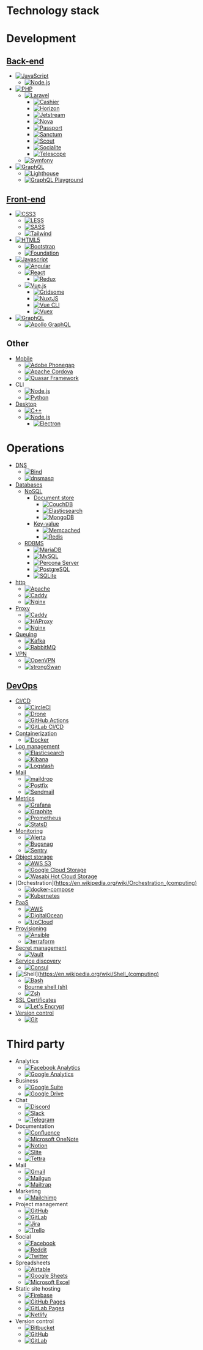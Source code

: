 Technology stack
========================

# Development

## [Back-end](https://en.wikipedia.org/wiki/Data_access_layer)
-  [![JavaScript](https://img.shields.io/endpoint?url=https://raw.githubusercontent.com/d3riva/d3riva/master/badges/json/javascript.json)](https://www.javascript.com/)
    -  [![Node.js](https://img.shields.io/endpoint?url=https://raw.githubusercontent.com/d3riva/d3riva/master/badges/json/node.js.json)](https://nodejs.org/es/)
-  [![PHP](https://img.shields.io/endpoint?url=https://raw.githubusercontent.com/d3riva/d3riva/master/badges/json/php.json)](https://www.php.net/)
    -  [![Laravel](https://img.shields.io/endpoint?url=https://raw.githubusercontent.com/d3riva/d3riva/master/badges/json/laravel.json)](https://laravel.com/)
        -  [![Cashier](https://img.shields.io/endpoint?url=https://raw.githubusercontent.com/d3riva/d3riva/master/badges/json/cashier.json)](https://laravel.com/docs/8.x/billing)
        -  [![Horizon](https://img.shields.io/endpoint?url=https://raw.githubusercontent.com/d3riva/d3riva/master/badges/json/horizon.json)](https://laravel.com/docs/8.x/horizon)
        -  [![Jetstream](https://img.shields.io/endpoint?url=https://raw.githubusercontent.com/d3riva/d3riva/master/badges/json/jetstream.json)](https://github.com/laravel/jetstream)
        -  [![Nova](https://img.shields.io/endpoint?url=https://raw.githubusercontent.com/d3riva/d3riva/master/badges/json/laravel-nova.json)](https://nova.laravel.com/)
        -  [![Passport](https://img.shields.io/endpoint?url=https://raw.githubusercontent.com/d3riva/d3riva/master/badges/json/passport.json)](https://laravel.com/docs/8.x/passport)
        -  [![Sanctum](https://img.shields.io/endpoint?url=https://raw.githubusercontent.com/d3riva/d3riva/master/badges/json/sanctum.json)](https://laravel.com/docs/8.x/sanctum)
        -  [![Scout](https://img.shields.io/endpoint?url=https://raw.githubusercontent.com/d3riva/d3riva/master/badges/json/scout.json)](https://laravel.com/docs/8.x/scout)
        -  [![Socialite](https://img.shields.io/endpoint?url=https://raw.githubusercontent.com/d3riva/d3riva/master/badges/json/socialite.json)](https://laravel.com/docs/8.x/socialite)
        -  [![Telescope](https://img.shields.io/endpoint?url=https://raw.githubusercontent.com/d3riva/d3riva/master/badges/json/telescope.json)](https://laravel.com/docs/8.x/telescope)
    -  [![Symfony](https://img.shields.io/endpoint?url=https://raw.githubusercontent.com/d3riva/d3riva/master/badges/json/symphony.json)](https://symfony.com/)
-  [![GraphQL](https://img.shields.io/endpoint?url=https://raw.githubusercontent.com/d3riva/d3riva/master/badges/json/graphql.json)](https://graphql.org/)
    -  [![Lighthouse](https://img.shields.io/endpoint?url=https://raw.githubusercontent.com/d3riva/d3riva/master/badges/json/lighthouse.json)](https://lighthouse-php.com/)
    -  [![GraphQL Playground](https://img.shields.io/endpoint?url=https://raw.githubusercontent.com/d3riva/d3riva/master/badges/json/graphql-playground.json)](https://github.com/graphql/graphql-playground)

## [Front-end](https://en.wikipedia.org/wiki/Presentation_layer)
-  [![CSS3](https://img.shields.io/endpoint?url=https://raw.githubusercontent.com/d3riva/d3riva/master/badges/json/css3.json)](https://en.wikipedia.org/wiki/CSS)
    -  [![LESS](https://img.shields.io/endpoint?url=https://raw.githubusercontent.com/d3riva/d3riva/master/badges/json/less.json)](http://lesscss.org/)
    -  [![SASS](https://img.shields.io/endpoint?url=https://raw.githubusercontent.com/d3riva/d3riva/master/badges/json/sass.json)](https://sass-lang.com/)
    -  [![Tailwind](https://img.shields.io/endpoint?url=https://raw.githubusercontent.com/d3riva/d3riva/master/badges/json/tailwind-css.json)](https://tailwindcss.com/)
-  [![HTML5](https://img.shields.io/endpoint?url=https://raw.githubusercontent.com/d3riva/d3riva/master/badges/json/html5.json)](https://developer.mozilla.org/en-US/docs/Web/Guide/HTML/HTML5)
    -  [![Bootstrap](https://img.shields.io/endpoint?url=https://raw.githubusercontent.com/d3riva/d3riva/master/badges/json/bootstrap.json)](https://getbootstrap.com/)
    -  [![Foundation](https://img.shields.io/endpoint?url=https://raw.githubusercontent.com/d3riva/d3riva/master/badges/json/foundation.json)](https://get.foundation/)
-  [![Javascript](https://img.shields.io/endpoint?url=https://raw.githubusercontent.com/d3riva/d3riva/master/badges/json/javascript.json)](https://www.javascript.com/)
    -  [![Angular](https://img.shields.io/endpoint?url=https://raw.githubusercontent.com/d3riva/d3riva/master/badges/json/angular.json)](https://angular.io/)
    -  [![React](https://img.shields.io/endpoint?url=https://raw.githubusercontent.com/d3riva/d3riva/master/badges/json/react.json)](https://reactjs.org/)
        -  [![Redux](https://img.shields.io/endpoint?url=https://raw.githubusercontent.com/d3riva/d3riva/master/badges/json/redux.json)](https://redux.js.org/)
    -  [![Vue.js](https://img.shields.io/endpoint?url=https://raw.githubusercontent.com/d3riva/d3riva/master/badges/json/vue.js.json)](https://vuejs.org/)
        -  [![Gridsome](https://img.shields.io/endpoint?url=https://raw.githubusercontent.com/d3riva/d3riva/master/badges/json/gridsome.json)](https://gridsome.org/)
        -  [![NuxtJS](https://img.shields.io/endpoint?url=https://raw.githubusercontent.com/d3riva/d3riva/master/badges/json/nuxt.js.json)](https://nuxtjs.org/)
        -  [![Vue CLI](https://img.shields.io/endpoint?url=https://raw.githubusercontent.com/d3riva/d3riva/master/badges/json/vue-cli.json)](https://cli.vuejs.org/)
        -  [![Vuex](https://img.shields.io/endpoint?url=https://raw.githubusercontent.com/d3riva/d3riva/master/badges/json/vuex.json)](https://vuex.vuejs.org/)
  -  [![GraphQL](https://img.shields.io/endpoint?url=https://raw.githubusercontent.com/d3riva/d3riva/master/badges/json/graphql.json)](https://graphql.org/)
      -  [![Apollo GraphQL](https://img.shields.io/endpoint?url=https://raw.githubusercontent.com/d3riva/d3riva/master/badges/json/apollo-graphql.json)](https://www.apollographql.com/)

## Other
-  [Mobile](https://en.wikipedia.org/wiki/Mobile_app_development)
    -  [![Adobe Phonegap](https://img.shields.io/endpoint?url=https://raw.githubusercontent.com/d3riva/d3riva/master/badges/json/adobe-phonegap.json)](https://phonegap.com/)
    -  [![Apache Cordova](https://img.shields.io/endpoint?url=https://raw.githubusercontent.com/d3riva/d3riva/master/badges/json/apache-cordova.json)](https://cordova.apache.org/)
    -  [![Quasar Framework](https://img.shields.io/endpoint?url=https://raw.githubusercontent.com/d3riva/d3riva/master/badges/json/quasar.json)](https://quasar.dev/)
-  CLI
    -  [![Node.js](https://img.shields.io/endpoint?url=https://raw.githubusercontent.com/d3riva/d3riva/master/badges/json/node.js.json)](https://nodejs.org/es/)
    -  [![Python](https://img.shields.io/endpoint?url=https://raw.githubusercontent.com/d3riva/d3riva/master/badges/json/python.json)](https://www.python.org/)
-  [Desktop](https://www.pcmag.com/encyclopedia/term/desktop-application)
    -  [![C++](https://img.shields.io/endpoint?url=https://raw.githubusercontent.com/d3riva/d3riva/master/badges/json/c%2B%2B.json)](https://isocpp.org/)
    -  [![Node.js](https://img.shields.io/endpoint?url=https://raw.githubusercontent.com/d3riva/d3riva/master/badges/json/node.js.json)](https://nodejs.org/es/)
        -  [![Electron](https://img.shields.io/endpoint?url=https://raw.githubusercontent.com/d3riva/d3riva/master/badges/json/electron.json)](https://www.electronjs.org/)

# Operations
-  [DNS](https://en.wikipedia.org/wiki/Domain_Name_System)
    -  [![Bind](https://img.shields.io/endpoint?url=https://raw.githubusercontent.com/d3riva/d3riva/master/badges/json/bind.json)](https://www.isc.org/bind/)
    -  [![dnsmasq](https://img.shields.io/endpoint?url=https://raw.githubusercontent.com/d3riva/d3riva/master/badges/json/dnsmasq.json)](http://www.thekelleys.org.uk/dnsmasq/doc.html)
-  [Databases](https://en.wikipedia.org/wiki/Database)
    -  [NoSQL](https://www.mongodb.com/nosql-explained)
        -  [Document store](https://en.wikipedia.org/wiki/Document-oriented_database)
            -  [![CouchDB](https://img.shields.io/endpoint?url=https://raw.githubusercontent.com/d3riva/d3riva/master/badges/json/couchdb.json)](https://couchdb.apache.org/)
            -  [![Elasticsearch](https://img.shields.io/endpoint?url=https://raw.githubusercontent.com/d3riva/d3riva/master/badges/json/elasticsearch.json)](https://github.com/elastic/elasticsearch)
            -  [![MongoDB](https://img.shields.io/endpoint?url=https://raw.githubusercontent.com/d3riva/d3riva/master/badges/json/mongodb.json)](https://www.mongodb.com/what-is-mongodb)
        -  [Key-value](https://en.wikipedia.org/wiki/Key%E2%80%93value_database)
            -  [![Memcached](https://img.shields.io/endpoint?url=https://raw.githubusercontent.com/d3riva/d3riva/master/badges/json/memcached.json)](https://memcached.org/)
            -  [![Redis](https://img.shields.io/endpoint?url=https://raw.githubusercontent.com/d3riva/d3riva/master/badges/json/redis.json)](https://redis.io/)
    -  [RDBMS](https://simple.wikipedia.org/wiki/Relational_database)
        -  [![MariaDB](https://img.shields.io/endpoint?url=https://raw.githubusercontent.com/d3riva/d3riva/master/badges/json/mariadb.json)](https://mariadb.org/)
        -  [![MySQL](https://img.shields.io/endpoint?url=https://raw.githubusercontent.com/d3riva/d3riva/master/badges/json/mysql.json)](https://www.mysql.com/)
        -  [![Percona Server](https://img.shields.io/endpoint?url=https://raw.githubusercontent.com/d3riva/d3riva/master/badges/json/percona.json)](https://www.percona.com/software/mysql-database/percona-server)
        -  [![PostgreSQL](https://img.shields.io/endpoint?url=https://raw.githubusercontent.com/d3riva/d3riva/master/badges/json/postgresql.json)](https://www.postgresql.org/)
        -  [![SQLite](https://img.shields.io/endpoint?url=https://raw.githubusercontent.com/d3riva/d3riva/master/badges/json/sqlite.json)](https://www.sqlite.org/index.html)
- [http](https://developer.mozilla.org/en-US/docs/Web/HTTP)
    -  [![Apache](https://img.shields.io/endpoint?url=https://raw.githubusercontent.com/d3riva/d3riva/master/badges/json/apache.json)](https://httpd.apache.org/)
    -  [![Caddy](https://img.shields.io/endpoint?url=https://raw.githubusercontent.com/d3riva/d3riva/master/badges/json/caddy.json)](https://caddyserver.com/)
    -  [![Nginx](https://img.shields.io/endpoint?url=https://raw.githubusercontent.com/d3riva/d3riva/master/badges/json/nginx.json)](https://www.nginx.com/)
-  [Proxy](https://en.wikipedia.org/wiki/Proxy_server)
    -  [![Caddy](https://img.shields.io/endpoint?url=https://raw.githubusercontent.com/d3riva/d3riva/master/badges/json/caddy.json)](https://caddyserver.com/)
    -  [![HAProxy](https://img.shields.io/endpoint?url=https://raw.githubusercontent.com/d3riva/d3riva/master/badges/json/haproxy.json)](http://www.haproxy.org/)
    -  [![Nginx](https://img.shields.io/endpoint?url=https://raw.githubusercontent.com/d3riva/d3riva/master/badges/json/nginx.json)](https://www.nginx.com/)
-  [Queuing](https://en.wikipedia.org/wiki/Advanced_Message_Queuing_Protocol)
    -  [![Kafka](https://img.shields.io/endpoint?url=https://raw.githubusercontent.com/d3riva/d3riva/master/badges/json/apache-kafka.json)](https://kafka.apache.org/intro)
    -  [![RabbitMQ](https://img.shields.io/endpoint?url=https://raw.githubusercontent.com/d3riva/d3riva/master/badges/json/rabbitmq.json)](https://www.rabbitmq.com/)
-  [VPN](https://en.wikipedia.org/wiki/Virtual_private_network)
    -  [![OpenVPN](https://img.shields.io/endpoint?url=https://raw.githubusercontent.com/d3riva/d3riva/master/badges/json/openvpn.json)](https://openvpn.net/)
    -  [![strongSwan](https://img.shields.io/endpoint?url=https://raw.githubusercontent.com/d3riva/d3riva/master/badges/json/strongswan.json)](https://www.strongswan.org/)

## [DevOps](https://en.wikipedia.org/wiki/DevOps)
-  [CI/CD](https://en.wikipedia.org/wiki/CI/CD)
    -  [![CircleCI](https://img.shields.io/endpoint?url=https://raw.githubusercontent.com/d3riva/d3riva/master/badges/json/circleci.json)](https://circleci.com/)
    -  [![Drone](https://img.shields.io/endpoint?url=https://raw.githubusercontent.com/d3riva/d3riva/master/badges/json/drone.json)](https://drone.io/)
    -  [![GitHub Actions](https://img.shields.io/endpoint?url=https://raw.githubusercontent.com/d3riva/d3riva/master/badges/json/github-actions.json)](https://github.com/features/actions)
    -  [![GitLab CI/CD](https://img.shields.io/endpoint?url=https://raw.githubusercontent.com/d3riva/d3riva/master/badges/json/gitlab.json)](https://docs.gitlab.com/ee/ci/)
-  [Containerization](https://en.wikipedia.org/wiki/Containerization)
    -  [![Docker](https://img.shields.io/endpoint?url=https://raw.githubusercontent.com/d3riva/d3riva/master/badges/json/docker.json)](https://www.docker.com/)
-  [Log management](https://en.wikipedia.org/wiki/Log_management)
    -  [![Elasticsearch](https://img.shields.io/endpoint?url=https://raw.githubusercontent.com/d3riva/d3riva/master/badges/json/elasticsearch.json)](https://github.com/elastic/elasticsearch)
    -  [![Kibana](https://img.shields.io/endpoint?url=https://raw.githubusercontent.com/d3riva/d3riva/master/badges/json/kibana.json)](https://www.elastic.co/kibana)
    -  [![Logstash](https://img.shields.io/endpoint?url=https://raw.githubusercontent.com/d3riva/d3riva/master/badges/json/logstash.json)](https://www.elastic.co/logstash)
-  [Mail](https://en.wikipedia.org/wiki/Email)
    -  [![maildrop](https://img.shields.io/endpoint?url=https://raw.githubusercontent.com/d3riva/d3riva/master/badges/json/maildrop.json)](https://maildrop.cc/)
    -  [![Postfix](https://img.shields.io/endpoint?url=https://raw.githubusercontent.com/d3riva/d3riva/master/badges/json/postfix.json)](http://www.postfix.org/)
    -  [![Sendmail](https://img.shields.io/endpoint?url=https://raw.githubusercontent.com/d3riva/d3riva/master/badges/json/sendmail.json)](https://www.proofpoint.com/us/products/email-protection/open-source-email-solution)
-  [Metrics](https://devopedia.org/devops-metrics)
    -  [![Grafana](https://img.shields.io/endpoint?url=https://raw.githubusercontent.com/d3riva/d3riva/master/badges/json/grafana.json)](https://grafana.com/)
    -  [![Graphite](https://img.shields.io/endpoint?url=https://raw.githubusercontent.com/d3riva/d3riva/master/badges/json/graphite.json)](https://graphiteapp.org/)
    -  [![Prometheus](https://img.shields.io/endpoint?url=https://raw.githubusercontent.com/d3riva/d3riva/master/badges/json/prometheus.json)](https://www.prometheus.io/docs/introduction/overview/)
    -  [![StatsD](https://img.shields.io/endpoint?url=https://raw.githubusercontent.com/d3riva/d3riva/master/badges/json/statsd.json)](https://github.com/statsd/statsd)
-  [Monitoring](https://docs.microsoft.com/en-us/azure/devops/learn/what-is-monitoring)
    -  [![Alerta](https://img.shields.io/endpoint?url=https://raw.githubusercontent.com/d3riva/d3riva/master/badges/json/alerta.json)](https://alerta.io/)
    -  [![Bugsnag](https://img.shields.io/endpoint?url=https://raw.githubusercontent.com/d3riva/d3riva/master/badges/json/bugsnag.json)](https://www.bugsnag.com/)
    -  [![Sentry](https://img.shields.io/endpoint?url=https://raw.githubusercontent.com/d3riva/d3riva/master/badges/json/sentry.json)](https://docs.sentry.io/platforms/php/guides/laravel/)
-  [Object storage](https://en.wikipedia.org/wiki/Object_storage)
    -  [![AWS S3](https://img.shields.io/endpoint?url=https://raw.githubusercontent.com/d3riva/d3riva/master/badges/json/amazon-aws.json)](https://aws.amazon.com/en/s3/)
    -  [![Google Cloud Storage](https://img.shields.io/endpoint?url=https://raw.githubusercontent.com/d3riva/d3riva/master/badges/json/google-cloud.json)](https://cloud.google.com/storage)
    -  [![Wasabi Hot Cloud Storage](https://img.shields.io/endpoint?url=https://raw.githubusercontent.com/d3riva/d3riva/master/badges/json/wasabi.json)](https://wasabi.com/)
-  [Orchestration](https://en.wikipedia.org/wiki/Orchestration_(computing)
    -  [![docker-compose](https://img.shields.io/endpoint?url=https://raw.githubusercontent.com/d3riva/d3riva/master/badges/json/docker-compose.json)](https://github.com/docker/compose)
    -  [![Kubernetes](https://img.shields.io/endpoint?url=https://raw.githubusercontent.com/d3riva/d3riva/master/badges/json/kubernetes.json)](https://kubernetes.io/)
-  [PaaS](https://en.wikipedia.org/wiki/Platform_as_a_service)
    -  [![AWS](https://img.shields.io/endpoint?url=https://raw.githubusercontent.com/d3riva/d3riva/master/badges/json/amazon-aws.json)](https://aws.amazon.com/es/)
    -  [![DigitalOcean](https://img.shields.io/endpoint?url=https://raw.githubusercontent.com/d3riva/d3riva/master/badges/json/digitalocean.json)](https://www.digitalocean.com/)
    -  [![UpCloud](https://img.shields.io/endpoint?url=https://raw.githubusercontent.com/d3riva/d3riva/master/badges/json/upcloud.json)](https://upcloud.com/)
-  [Provisioning](https://devops.com/provisioning-vs-configuration/)
    -  [![Ansible](https://img.shields.io/endpoint?url=https://raw.githubusercontent.com/d3riva/d3riva/master/badges/json/ansible.json)](https://www.ansible.com/)
    -  [![terraform](https://img.shields.io/endpoint?url=https://raw.githubusercontent.com/d3riva/d3riva/master/badges/json/terraform.json)](https://www.terraform.io/)
-  [Secret management](https://www.beyondtrust.com/resources/glossary/secrets-management)
    -  [![Vault](https://img.shields.io/endpoint?url=https://raw.githubusercontent.com/d3riva/d3riva/master/badges/json/vault.json)](https://www.hashicorp.com/products/vault/secrets-management)
-  [Service discovery](https://en.wikipedia.org/wiki/Service_discovery)
    -  [![Consul](https://img.shields.io/endpoint?url=https://raw.githubusercontent.com/d3riva/d3riva/master/badges/json/consul.json)](https://www.consul.io/use-cases/service-discovery-and-health-checking)
-  [![Shell](https://img.shields.io/endpoint?url=https://raw.githubusercontent.com/d3riva/d3riva/master/badges/json/shell.json)](https://en.wikipedia.org/wiki/Shell_(computing)
    -  [![Bash](https://img.shields.io/endpoint?url=https://raw.githubusercontent.com/d3riva/d3riva/master/badges/json/gnu-bash.json)](https://www.gnu.org/software/bash/)
    -  [Bourne shell (sh)](https://en.wikipedia.org/wiki/Bourne_shell)
    -  [![Zsh](https://img.shields.io/endpoint?url=https://raw.githubusercontent.com/d3riva/d3riva/master/badges/json/zsh.json)](https://www.zsh.org/)
-  [SSL Certificates](https://en.wikipedia.org/wiki/SSL)
    -  [![Let's Encrypt](https://img.shields.io/badge/-JavaScript-F7DF1E?logo=Let´s-EncryptlogoColor=222222)](https://letsencrypt.org/)
-  [Version control](https://en.wikipedia.org/wiki/Version_control)
    -  [![Git](https://img.shields.io/endpoint?url=https://raw.githubusercontent.com/d3riva/d3riva/master/badges/json/git.json)](https://git-scm.com/)

# Third party
-  Analytics
    -  [![Facebook Analytics](https://img.shields.io/endpoint?url=https://raw.githubusercontent.com/d3riva/d3riva/master/badges/json/facebook.json)](https://analytics.facebook.com/)
    -  [![Google Analytics](https://img.shields.io/endpoint?url=https://raw.githubusercontent.com/d3riva/d3riva/master/badges/json/google-analytics.json)](https://analytics.google.com/)
-  Business
    -  [![Google Suite](https://img.shields.io/endpoint?url=https://raw.githubusercontent.com/d3riva/d3riva/master/badges/json/google.json)](https://gsuite.google.com/)
    -  [![Google Drive](https://img.shields.io/endpoint?url=https://raw.githubusercontent.com/d3riva/d3riva/master/badges/json/google-drive.json)](https://drive.google.com/)
-  Chat
    -  [![Discord](https://img.shields.io/endpoint?url=https://raw.githubusercontent.com/d3riva/d3riva/master/badges/json/discord.json)](https://discord.com/)
    -  [![Slack](https://img.shields.io/endpoint?url=https://raw.githubusercontent.com/d3riva/d3riva/master/badges/json/slack.json)](https://web.telegram.org)
    -  [![Telegram](https://img.shields.io/endpoint?url=https://raw.githubusercontent.com/d3riva/d3riva/master/badges/json/telegram.json)](https://web.telegram.org/)
-  Documentation
    -  [![Confluence](https://img.shields.io/endpoint?url=https://raw.githubusercontent.com/d3riva/d3riva/master/badges/json/confluence.json)](https://www.atlassian.com/software/confluence)
    -  [![Microsoft OneNote](https://img.shields.io/endpoint?url=https://raw.githubusercontent.com/d3riva/d3riva/master/badges/json/microsoft-onenote.json)](https://www.onenote.com/)
    -  [![Notion](https://img.shields.io/endpoint?url=https://raw.githubusercontent.com/d3riva/d3riva/master/badges/json/notion.json)](https://www.notion.so/)
    -  [![Slite](https://img.shields.io/endpoint?url=https://raw.githubusercontent.com/d3riva/d3riva/master/badges/json/slite.json)](https://slite.com/)
    -  [![Tettra](https://img.shields.io/endpoint?url=https://raw.githubusercontent.com/d3riva/d3riva/master/badges/json/tettra.json)](https://tettra.com/)
-  Mail
    -  [![Gmail](https://img.shields.io/endpoint?url=https://raw.githubusercontent.com/d3riva/d3riva/master/badges/json/gmail.json)](https://www.google.com/gmail/)
    -  [![Mailgun](https://img.shields.io/endpoint?url=https://raw.githubusercontent.com/d3riva/d3riva/master/badges/json/mailgun.json)](https://www.mailgun.com/)
    -  [![Mailtrap](https://img.shields.io/endpoint?url=https://raw.githubusercontent.com/d3riva/d3riva/master/badges/json/mailtrap.json)](https://mailtrap.io/)
-  Marketing
    -  [![Mailchimp](https://img.shields.io/endpoint?url=https://raw.githubusercontent.com/d3riva/d3riva/master/badges/json/mailchimp.json)](https://mailchimp.com/)
-  Project management
    -  [![GitHub](https://img.shields.io/endpoint?url=https://raw.githubusercontent.com/d3riva/d3riva/master/badges/json/github.json)](https://github.com/)
    -  [![GitLab](https://img.shields.io/endpoint?url=https://raw.githubusercontent.com/d3riva/d3riva/master/badges/json/gitlab.json)](https://github.com/)
    -  [![Jira](https://img.shields.io/endpoint?url=https://raw.githubusercontent.com/d3riva/d3riva/master/badges/json/jira.json)](https://www.atlassian.com/es/software/jira)
    -  [![Trello](https://img.shields.io/endpoint?url=https://raw.githubusercontent.com/d3riva/d3riva/master/badges/json/trello.json)](https://trello.com/)
-  Social
    -  [![Facebook](https://img.shields.io/endpoint?url=https://raw.githubusercontent.com/d3riva/d3riva/master/badges/json/facebook.json)](https://facebook.com/)
    -  [![Reddit](https://img.shields.io/endpoint?url=https://raw.githubusercontent.com/d3riva/d3riva/master/badges/json/reddit.json)](https://www.reddit.com/)
    -  [![Twitter](https://img.shields.io/endpoint?url=https://raw.githubusercontent.com/d3riva/d3riva/master/badges/json/twitter.json)](https://www.consul.io/use-cases/service-discovery-and-health-checking)
-  Spreadsheets
    -  [![Airtable](https://img.shields.io/endpoint?url=https://raw.githubusercontent.com/d3riva/d3riva/master/badges/json/airtable.json)](https://airtable.com/)
    -  [![Google Sheets](https://img.shields.io/endpoint?url=https://raw.githubusercontent.com/d3riva/d3riva/master/badges/json/google-sheets.json)](https://docs.google.com/spreadsheets/u/0/)
    -  [![Microsoft Excel](https://img.shields.io/endpoint?url=https://raw.githubusercontent.com/d3riva/d3riva/master/badges/json/microsoft-excel.json)](https://www.microsoft.com/en-us/microsoft-365/excel)
-  Static site hosting
    -  [![Firebase](https://img.shields.io/endpoint?url=https://raw.githubusercontent.com/d3riva/d3riva/master/badges/json/firebase.json)](https://firebase.google.com/)
    -  [![GitHub Pages](https://img.shields.io/endpoint?url=https://raw.githubusercontent.com/d3riva/d3riva/master/badges/json/github-pages.json)](https://pages.github.com/)
    -  [![GitLab Pages](https://img.shields.io/endpoint?url=https://raw.githubusercontent.com/d3riva/d3riva/master/badges/json/gitlab-pages.json)](https://docs.gitlab.com/ee/user/project/pages/)
    -  [![Netlify](https://img.shields.io/endpoint?url=https://raw.githubusercontent.com/d3riva/d3riva/master/badges/json/netlify.json)](https://www.netlify.com/)
-  Version control
    -  [![Bitbucket](https://img.shields.io/endpoint?url=https://raw.githubusercontent.com/d3riva/d3riva/master/badges/json/bitbucket.json)](https://bitbucket.org/)
    -  [![GitHub](https://img.shields.io/endpoint?url=https://raw.githubusercontent.com/d3riva/d3riva/master/badges/json/github.json)](https://github.com/)
    -  [![GitLab](https://img.shields.io/endpoint?url=https://raw.githubusercontent.com/d3riva/d3riva/master/badges/json/gitlab.json)](https://about.gitlab.com/)
